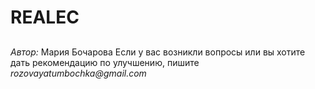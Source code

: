 # REALEC
## 

*Автор:* Мария Бочарова
Если у вас возникли вопросы или вы хотите дать рекомендацию по улучшению, пишите _rozovayatumbochka@gmail.com_
